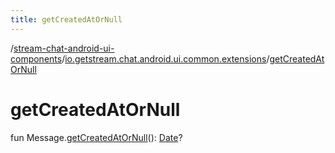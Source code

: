 ```yaml
---
title: getCreatedAtOrNull
---
```

/[stream-chat-android-ui-components](../index.md)/[io.getstream.chat.android.ui.common.extensions](index.md)/[getCreatedAtOrNull](getCreatedAtOrNull.md)  
  
  
  
# getCreatedAtOrNull  
fun Message.[getCreatedAtOrNull](getCreatedAtOrNull.md)(): [Date](https://developer.android.com/reference/kotlin/java/util/Date.html)?
